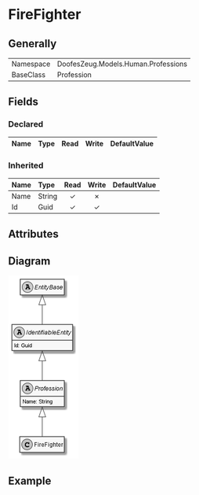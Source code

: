 ﻿# FireFighter

## Generally

|||
|:-|:-|
|Namespace|DoofesZeug.Models.Human.Professions|
|BaseClass|Profession|

## Fields

### Declared

|Name|Type|Read|Write|DefaultValue|
|:---|:---|:--:|:---:|:-----------|

### Inherited

|Name|Type|Read|Write|DefaultValue|
|:---|:---|:--:|:---:|:-----------|
|Name|String|&#x2713;|&#x2717;||
|Id|Guid|&#x2713;|&#x2713;||

## Attributes

## Diagram

![FireFighter.png](./FireFighter.png "FireFighter")

## Example


